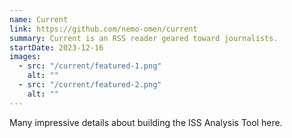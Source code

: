 ```yaml
---
name: Current
link: https://github.com/nemo-omen/current
summary: Current is an RSS reader geared toward journalists.
startDate: 2023-12-16
images:
  - src: "/current/featured-1.png"
    alt: ""
  - src: "/current/featured-2.png"
    alt: ""
---
```


Many impressive details about building the ISS Analysis Tool here.